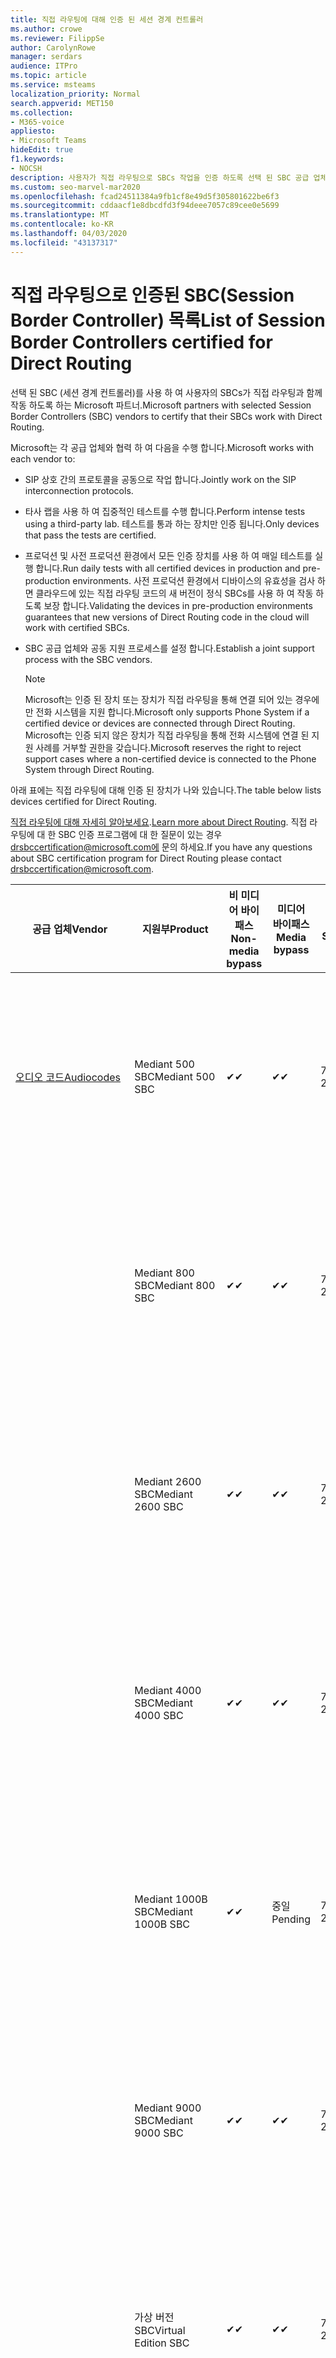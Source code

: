 ```yaml
---
title: 직접 라우팅에 대해 인증 된 세션 경계 컨트롤러
ms.author: crowe
ms.reviewer: FilippSe
author: CarolynRowe
manager: serdars
audience: ITPro
ms.topic: article
ms.service: msteams
localization_priority: Normal
search.appverid: MET150
ms.collection:
- M365-voice
appliesto:
- Microsoft Teams
hideEdit: true
f1.keywords:
- NOCSH
description: 사용자가 직접 라우팅으로 SBCs 작업을 인증 하도록 선택 된 SBC 공급 업체와의 협력 파트너.
ms.custom: seo-marvel-mar2020
ms.openlocfilehash: fcad24511384a9fb1cf8e49d5f305801622be6f3
ms.sourcegitcommit: cddaacf1e8dbcdfd3f94deee7057c89cee0e5699
ms.translationtype: MT
ms.contentlocale: ko-KR
ms.lasthandoff: 04/03/2020
ms.locfileid: "43137317"
---
```

# <a name="list-of-session-border-controllers-certified-for-direct-routing"></a><span data-ttu-id="de4d4-103">직접 라우팅으로 인증된 SBC(Session Border Controller) 목록</span><span class="sxs-lookup"><span data-stu-id="de4d4-103">List of Session Border Controllers certified for Direct Routing</span></span>

<span data-ttu-id="de4d4-104">선택 된 SBC (세션 경계 컨트롤러)를 사용 하 여 사용자의 SBCs가 직접 라우팅과 함께 작동 하도록 하는 Microsoft 파트너.</span><span class="sxs-lookup"><span data-stu-id="de4d4-104">Microsoft partners with selected Session Border Controllers (SBC) vendors to certify that their SBCs work with Direct Routing.</span></span> 

<span data-ttu-id="de4d4-105">Microsoft는 각 공급 업체와 협력 하 여 다음을 수행 합니다.</span><span class="sxs-lookup"><span data-stu-id="de4d4-105">Microsoft works with each vendor to:</span></span> 

- <span data-ttu-id="de4d4-106">SIP 상호 간의 프로토콜을 공동으로 작업 합니다.</span><span class="sxs-lookup"><span data-stu-id="de4d4-106">Jointly work on the SIP interconnection protocols.</span></span>
- <span data-ttu-id="de4d4-107">타사 랩을 사용 하 여 집중적인 테스트를 수행 합니다.</span><span class="sxs-lookup"><span data-stu-id="de4d4-107">Perform intense tests using a third-party lab.</span></span> <span data-ttu-id="de4d4-108">테스트를 통과 하는 장치만 인증 됩니다.</span><span class="sxs-lookup"><span data-stu-id="de4d4-108">Only devices that pass the tests are certified.</span></span> 
- <span data-ttu-id="de4d4-109">프로덕션 및 사전 프로덕션 환경에서 모든 인증 장치를 사용 하 여 매일 테스트를 실행 합니다.</span><span class="sxs-lookup"><span data-stu-id="de4d4-109">Run daily tests with all certified devices in production and pre-production environments.</span></span> <span data-ttu-id="de4d4-110">사전 프로덕션 환경에서 디바이스의 유효성을 검사 하면 클라우드에 있는 직접 라우팅 코드의 새 버전이 정식 SBCs를 사용 하 여 작동 하도록 보장 합니다.</span><span class="sxs-lookup"><span data-stu-id="de4d4-110">Validating the devices in pre-production environments guarantees that new versions of Direct Routing code in the cloud will work with certified SBCs.</span></span> 
- <span data-ttu-id="de4d4-111">SBC 공급 업체와 공동 지원 프로세스를 설정 합니다.</span><span class="sxs-lookup"><span data-stu-id="de4d4-111">Establish a joint support process with the SBC vendors.</span></span>


  > [!NOTE]
  > <span data-ttu-id="de4d4-112">Microsoft는 인증 된 장치 또는 장치가 직접 라우팅을 통해 연결 되어 있는 경우에만 전화 시스템을 지원 합니다.</span><span class="sxs-lookup"><span data-stu-id="de4d4-112">Microsoft only supports Phone System if a certified device or devices are connected through Direct Routing.</span></span> <span data-ttu-id="de4d4-113">Microsoft는 인증 되지 않은 장치가 직접 라우팅을 통해 전화 시스템에 연결 된 지원 사례를 거부할 권한을 갖습니다.</span><span class="sxs-lookup"><span data-stu-id="de4d4-113">Microsoft reserves the right to reject support cases where a non-certified device is connected to the Phone System through Direct Routing.</span></span> 

<span data-ttu-id="de4d4-114">아래 표에는 직접 라우팅에 대해 인증 된 장치가 나와 있습니다.</span><span class="sxs-lookup"><span data-stu-id="de4d4-114">The table below lists devices certified for Direct Routing.</span></span> 

<span data-ttu-id="de4d4-115">[직접 라우팅에 대해 자세히 알아보세요](https://aka.ms/dr).</span><span class="sxs-lookup"><span data-stu-id="de4d4-115">[Learn more about Direct Routing](https://aka.ms/dr).</span></span> <span data-ttu-id="de4d4-116">직접 라우팅에 대 한 SBC 인증 프로그램에 대 한 질문이 있는 경우 drsbccertification@microsoft.com에 문의 하세요.</span><span class="sxs-lookup"><span data-stu-id="de4d4-116">If you have any questions about SBC certification program for Direct Routing please contact drsbccertification@microsoft.com.</span></span>


|                                                       <span data-ttu-id="de4d4-117">공급 업체</span><span class="sxs-lookup"><span data-stu-id="de4d4-117">Vendor</span></span>                                                        |       <span data-ttu-id="de4d4-118">지원부</span><span class="sxs-lookup"><span data-stu-id="de4d4-118">Product</span></span>       | <span data-ttu-id="de4d4-119">비 미디어 바이패스</span><span class="sxs-lookup"><span data-stu-id="de4d4-119">Non-media bypass</span></span> | <span data-ttu-id="de4d4-120">미디어 바이패스</span><span class="sxs-lookup"><span data-stu-id="de4d4-120">Media bypass</span></span> | <span data-ttu-id="de4d4-121">소프트웨어 버전</span><span class="sxs-lookup"><span data-stu-id="de4d4-121">Software version</span></span> | <span data-ttu-id="de4d4-122">E911 공급자를 사용 하 여 유효성 검사</span><span class="sxs-lookup"><span data-stu-id="de4d4-122">Validated with E911 providers</span></span> | <span data-ttu-id="de4d4-123">ELIN 가능</span><span class="sxs-lookup"><span data-stu-id="de4d4-123">ELIN capable</span></span>
|---------------------------------------------------------------------------------------------------------------------|---------------------|------------------|--------------|------------------|-----------------|------------------|
| [<span data-ttu-id="de4d4-124">오디오 코드</span><span class="sxs-lookup"><span data-stu-id="de4d4-124">Audiocodes</span></span>](https://www.audiocodes.com/solutions-products/products/products-for-microsoft-365/direct-routing-for-microsoft-teams) |   <span data-ttu-id="de4d4-125">Mediant 500 SBC</span><span class="sxs-lookup"><span data-stu-id="de4d4-125">Mediant 500 SBC</span></span>   |     <span data-ttu-id="de4d4-126">&#10004;</span><span class="sxs-lookup"><span data-stu-id="de4d4-126">&#10004;</span></span>     |   <span data-ttu-id="de4d4-127">&#10004;</span><span class="sxs-lookup"><span data-stu-id="de4d4-127">&#10004;</span></span>    |  <span data-ttu-id="de4d4-128">7.20 a. 250</span><span class="sxs-lookup"><span data-stu-id="de4d4-128">7.20A.250</span></span>   | <ul> <li> [<span data-ttu-id="de4d4-129">대역폭 동적 위치 라우팅</span><span class="sxs-lookup"><span data-stu-id="de4d4-129">Bandwidth Dynamic Location Routing</span></span>](https://www.bandwidth.com/partners/microsoft-teams-direct-routing) </li> <li><span data-ttu-id="de4d4-130">Intrado</span><span class="sxs-lookup"><span data-stu-id="de4d4-130">Intrado ERS</span></span> </li> <li><span data-ttu-id="de4d4-131">Intrado</span><span class="sxs-lookup"><span data-stu-id="de4d4-131">Intrado EGW</span></span></li> <li> <span data-ttu-id="de4d4-132">빨강 하늘 가로 이동성</span><span class="sxs-lookup"><span data-stu-id="de4d4-132">Red Sky Horizon Mobility</span></span> </li>  </ul> |  <span data-ttu-id="de4d4-133">&#10004;</span><span class="sxs-lookup"><span data-stu-id="de4d4-133">&#10004;</span></span>  |
|                                                                                                                     |   <span data-ttu-id="de4d4-134">Mediant 800 SBC</span><span class="sxs-lookup"><span data-stu-id="de4d4-134">Mediant 800 SBC</span></span>   |     <span data-ttu-id="de4d4-135">&#10004;</span><span class="sxs-lookup"><span data-stu-id="de4d4-135">&#10004;</span></span>     |   <span data-ttu-id="de4d4-136">&#10004;</span><span class="sxs-lookup"><span data-stu-id="de4d4-136">&#10004;</span></span>     |  <span data-ttu-id="de4d4-137">7.20 a. 250</span><span class="sxs-lookup"><span data-stu-id="de4d4-137">7.20A.250</span></span>   | <ul> <li> [<span data-ttu-id="de4d4-138">대역폭 동적 위치 라우팅</span><span class="sxs-lookup"><span data-stu-id="de4d4-138">Bandwidth Dynamic Location Routing</span></span>](https://www.bandwidth.com/partners/microsoft-teams-direct-routing) </li> <li><span data-ttu-id="de4d4-139">Intrado</span><span class="sxs-lookup"><span data-stu-id="de4d4-139">Intrado ERS</span></span> </li> <li><span data-ttu-id="de4d4-140">Intrado</span><span class="sxs-lookup"><span data-stu-id="de4d4-140">Intrado EGW</span></span></li> <li> <span data-ttu-id="de4d4-141">빨강 하늘 가로 이동성</span><span class="sxs-lookup"><span data-stu-id="de4d4-141">Red Sky Horizon Mobility</span></span> </li>  </ul>  |  <span data-ttu-id="de4d4-142">&#10004;</span><span class="sxs-lookup"><span data-stu-id="de4d4-142">&#10004;</span></span>  |
|                                                                                                                     |  <span data-ttu-id="de4d4-143">Mediant 2600 SBC</span><span class="sxs-lookup"><span data-stu-id="de4d4-143">Mediant 2600 SBC</span></span>   |     <span data-ttu-id="de4d4-144">&#10004;</span><span class="sxs-lookup"><span data-stu-id="de4d4-144">&#10004;</span></span>     |   <span data-ttu-id="de4d4-145">&#10004;</span><span class="sxs-lookup"><span data-stu-id="de4d4-145">&#10004;</span></span>    |  <span data-ttu-id="de4d4-146">7.20 a. 250</span><span class="sxs-lookup"><span data-stu-id="de4d4-146">7.20A.250</span></span>   |   <ul> <li> [<span data-ttu-id="de4d4-147">대역폭 동적 위치 라우팅</span><span class="sxs-lookup"><span data-stu-id="de4d4-147">Bandwidth Dynamic Location Routing</span></span>](https://www.bandwidth.com/partners/microsoft-teams-direct-routing) </li> <li><span data-ttu-id="de4d4-148">Intrado</span><span class="sxs-lookup"><span data-stu-id="de4d4-148">Intrado ERS</span></span> </li> <li><span data-ttu-id="de4d4-149">Intrado</span><span class="sxs-lookup"><span data-stu-id="de4d4-149">Intrado EGW</span></span></li> <li> <span data-ttu-id="de4d4-150">빨강 하늘 가로 이동성</span><span class="sxs-lookup"><span data-stu-id="de4d4-150">Red Sky Horizon Mobility</span></span> </li>  </ul>  |  <span data-ttu-id="de4d4-151">&#10004;</span><span class="sxs-lookup"><span data-stu-id="de4d4-151">&#10004;</span></span>  |    
|                                                                                                                     |  <span data-ttu-id="de4d4-152">Mediant 4000 SBC</span><span class="sxs-lookup"><span data-stu-id="de4d4-152">Mediant 4000 SBC</span></span>   |     <span data-ttu-id="de4d4-153">&#10004;</span><span class="sxs-lookup"><span data-stu-id="de4d4-153">&#10004;</span></span>     |   <span data-ttu-id="de4d4-154">&#10004;</span><span class="sxs-lookup"><span data-stu-id="de4d4-154">&#10004;</span></span>     |  <span data-ttu-id="de4d4-155">7.20 a. 250</span><span class="sxs-lookup"><span data-stu-id="de4d4-155">7.20A.250</span></span>   |  <ul> <li> [<span data-ttu-id="de4d4-156">대역폭 동적 위치 라우팅</span><span class="sxs-lookup"><span data-stu-id="de4d4-156">Bandwidth Dynamic Location Routing</span></span>](https://www.bandwidth.com/partners/microsoft-teams-direct-routing) </li> <li><span data-ttu-id="de4d4-157">Intrado</span><span class="sxs-lookup"><span data-stu-id="de4d4-157">Intrado ERS</span></span> </li> <li><span data-ttu-id="de4d4-158">Intrado</span><span class="sxs-lookup"><span data-stu-id="de4d4-158">Intrado EGW</span></span></li> <li> <span data-ttu-id="de4d4-159">빨강 하늘 가로 이동성</span><span class="sxs-lookup"><span data-stu-id="de4d4-159">Red Sky Horizon Mobility</span></span> </li>  </ul>  |  <span data-ttu-id="de4d4-160">&#10004;</span><span class="sxs-lookup"><span data-stu-id="de4d4-160">&#10004;</span></span>  |    
|                                                                                                                     | <span data-ttu-id="de4d4-161">Mediant 1000B SBC</span><span class="sxs-lookup"><span data-stu-id="de4d4-161">Mediant 1000B  SBC</span></span>  |     <span data-ttu-id="de4d4-162">&#10004;</span><span class="sxs-lookup"><span data-stu-id="de4d4-162">&#10004;</span></span>     |   <span data-ttu-id="de4d4-163">중일</span><span class="sxs-lookup"><span data-stu-id="de4d4-163">Pending</span></span>     |  <span data-ttu-id="de4d4-164">7.20 a. 250</span><span class="sxs-lookup"><span data-stu-id="de4d4-164">7.20A.250</span></span>  |  <ul> <li> [<span data-ttu-id="de4d4-165">대역폭 동적 위치 라우팅</span><span class="sxs-lookup"><span data-stu-id="de4d4-165">Bandwidth Dynamic Location Routing</span></span>](https://www.bandwidth.com/partners/microsoft-teams-direct-routing) </li> <li><span data-ttu-id="de4d4-166">Intrado</span><span class="sxs-lookup"><span data-stu-id="de4d4-166">Intrado ERS</span></span> </li> <li><span data-ttu-id="de4d4-167">Intrado</span><span class="sxs-lookup"><span data-stu-id="de4d4-167">Intrado EGW</span></span></li> <li> <span data-ttu-id="de4d4-168">빨강 하늘 가로 이동성</span><span class="sxs-lookup"><span data-stu-id="de4d4-168">Red Sky Horizon Mobility</span></span> </li>  </ul>  |  <span data-ttu-id="de4d4-169">&#10004;</span><span class="sxs-lookup"><span data-stu-id="de4d4-169">&#10004;</span></span>  |    
|                                                                                                                     | <span data-ttu-id="de4d4-170">Mediant 9000 SBC</span><span class="sxs-lookup"><span data-stu-id="de4d4-170">Mediant 9000  SBC</span></span>  |     <span data-ttu-id="de4d4-171">&#10004;</span><span class="sxs-lookup"><span data-stu-id="de4d4-171">&#10004;</span></span>     |   <span data-ttu-id="de4d4-172">&#10004;</span><span class="sxs-lookup"><span data-stu-id="de4d4-172">&#10004;</span></span>     |  <span data-ttu-id="de4d4-173">7.20 a. 250</span><span class="sxs-lookup"><span data-stu-id="de4d4-173">7.20A.250</span></span>   | <ul> <li> [<span data-ttu-id="de4d4-174">대역폭 동적 위치 라우팅</span><span class="sxs-lookup"><span data-stu-id="de4d4-174">Bandwidth Dynamic Location Routing</span></span>](https://www.bandwidth.com/partners/microsoft-teams-direct-routing) </li> <li><span data-ttu-id="de4d4-175">Intrado</span><span class="sxs-lookup"><span data-stu-id="de4d4-175">Intrado ERS</span></span> </li> <li><span data-ttu-id="de4d4-176">Intrado</span><span class="sxs-lookup"><span data-stu-id="de4d4-176">Intrado EGW</span></span></li> <li> <span data-ttu-id="de4d4-177">빨강 하늘 가로 이동성</span><span class="sxs-lookup"><span data-stu-id="de4d4-177">Red Sky Horizon Mobility</span></span> </li>  </ul>    |  <span data-ttu-id="de4d4-178">&#10004;</span><span class="sxs-lookup"><span data-stu-id="de4d4-178">&#10004;</span></span>  |                                                                       
|                                                                                                                     | <span data-ttu-id="de4d4-179">가상 버전 SBC</span><span class="sxs-lookup"><span data-stu-id="de4d4-179">Virtual Edition SBC</span></span> |     <span data-ttu-id="de4d4-180">&#10004;</span><span class="sxs-lookup"><span data-stu-id="de4d4-180">&#10004;</span></span>     |   <span data-ttu-id="de4d4-181">&#10004;</span><span class="sxs-lookup"><span data-stu-id="de4d4-181">&#10004;</span></span>     |  <span data-ttu-id="de4d4-182">7.20 a. 250</span><span class="sxs-lookup"><span data-stu-id="de4d4-182">7.20A.250</span></span> |  <ul> <li> [<span data-ttu-id="de4d4-183">대역폭 동적 위치 라우팅</span><span class="sxs-lookup"><span data-stu-id="de4d4-183">Bandwidth Dynamic Location Routing</span></span>](https://www.bandwidth.com/partners/microsoft-teams-direct-routing) </li> <li><span data-ttu-id="de4d4-184">Intrado</span><span class="sxs-lookup"><span data-stu-id="de4d4-184">Intrado ERS</span></span> </li> <li><span data-ttu-id="de4d4-185">Intrado</span><span class="sxs-lookup"><span data-stu-id="de4d4-185">Intrado EGW</span></span></li> <li> <span data-ttu-id="de4d4-186">빨강 하늘 가로 이동성</span><span class="sxs-lookup"><span data-stu-id="de4d4-186">Red Sky Horizon Mobility</span></span> </li>  </ul>   |  <span data-ttu-id="de4d4-187">&#10004;</span><span class="sxs-lookup"><span data-stu-id="de4d4-187">&#10004;</span></span>  |    
|  [<span data-ttu-id="de4d4-188">리본 통신</span><span class="sxs-lookup"><span data-stu-id="de4d4-188">Ribbon Communications</span></span>](https://ribboncommunications.com/solutions/enterprise-solutions/microsoft-skype-business)  |      <span data-ttu-id="de4d4-189">SBC 5110</span><span class="sxs-lookup"><span data-stu-id="de4d4-189">SBC 5110</span></span>       |     <span data-ttu-id="de4d4-190">&#10004;</span><span class="sxs-lookup"><span data-stu-id="de4d4-190">&#10004;</span></span>     |   <span data-ttu-id="de4d4-191">&#10004;</span><span class="sxs-lookup"><span data-stu-id="de4d4-191">&#10004;</span></span>    |       <span data-ttu-id="de4d4-192">7.2</span><span class="sxs-lookup"><span data-stu-id="de4d4-192">7.2</span></span>       | <ul> <li> [<span data-ttu-id="de4d4-193">대역폭 동적 위치 라우팅</span><span class="sxs-lookup"><span data-stu-id="de4d4-193">Bandwidth Dynamic Location Routing</span></span>](https://www.bandwidth.com/partners/microsoft-teams-direct-routing) </li> <li><span data-ttu-id="de4d4-194">Intrado</span><span class="sxs-lookup"><span data-stu-id="de4d4-194">Intrado ERS</span></span> </li> <li><span data-ttu-id="de4d4-195">Intrado</span><span class="sxs-lookup"><span data-stu-id="de4d4-195">Intrado EGW</span></span></li> <li> <span data-ttu-id="de4d4-196">빨강 하늘 가로 이동성</span><span class="sxs-lookup"><span data-stu-id="de4d4-196">Red Sky Horizon Mobility</span></span> </li>  </ul> |    |    
|                                                                                                                     |      <span data-ttu-id="de4d4-197">SBC 5210</span><span class="sxs-lookup"><span data-stu-id="de4d4-197">SBC 5210</span></span>       |     <span data-ttu-id="de4d4-198">&#10004;</span><span class="sxs-lookup"><span data-stu-id="de4d4-198">&#10004;</span></span>     |  <span data-ttu-id="de4d4-199">&#10004;</span><span class="sxs-lookup"><span data-stu-id="de4d4-199">&#10004;</span></span>    |       <span data-ttu-id="de4d4-200">7.2</span><span class="sxs-lookup"><span data-stu-id="de4d4-200">7.2</span></span>       |  <ul> <li> [<span data-ttu-id="de4d4-201">대역폭 동적 위치 라우팅</span><span class="sxs-lookup"><span data-stu-id="de4d4-201">Bandwidth Dynamic Location Routing</span></span>](https://www.bandwidth.com/partners/microsoft-teams-direct-routing) </li> <li><span data-ttu-id="de4d4-202">Intrado</span><span class="sxs-lookup"><span data-stu-id="de4d4-202">Intrado ERS</span></span> </li> <li><span data-ttu-id="de4d4-203">Intrado</span><span class="sxs-lookup"><span data-stu-id="de4d4-203">Intrado EGW</span></span></li> <li> <span data-ttu-id="de4d4-204">빨강 하늘 가로 이동성</span><span class="sxs-lookup"><span data-stu-id="de4d4-204">Red Sky Horizon Mobility</span></span> </li> </ul> |    |    
|                                                                                                                     |      <span data-ttu-id="de4d4-205">SBC 5400</span><span class="sxs-lookup"><span data-stu-id="de4d4-205">SBC 5400</span></span>       |     <span data-ttu-id="de4d4-206">&#10004;</span><span class="sxs-lookup"><span data-stu-id="de4d4-206">&#10004;</span></span>     |   <span data-ttu-id="de4d4-207">&#10004;</span><span class="sxs-lookup"><span data-stu-id="de4d4-207">&#10004;</span></span>   |       <span data-ttu-id="de4d4-208">7.2</span><span class="sxs-lookup"><span data-stu-id="de4d4-208">7.2</span></span>       |  <ul> <li> [<span data-ttu-id="de4d4-209">대역폭 동적 위치 라우팅</span><span class="sxs-lookup"><span data-stu-id="de4d4-209">Bandwidth Dynamic Location Routing</span></span>](https://www.bandwidth.com/partners/microsoft-teams-direct-routing) </li><li><span data-ttu-id="de4d4-210">Intrado</span><span class="sxs-lookup"><span data-stu-id="de4d4-210">Intrado ERS</span></span> </li> <li><span data-ttu-id="de4d4-211">Intrado</span><span class="sxs-lookup"><span data-stu-id="de4d4-211">Intrado EGW</span></span></li> <li> <span data-ttu-id="de4d4-212">빨강 하늘 가로 이동성</span><span class="sxs-lookup"><span data-stu-id="de4d4-212">Red Sky Horizon Mobility</span></span> </li> </ul>  ||    
|                                                                                                                     |      <span data-ttu-id="de4d4-213">SBC 7000</span><span class="sxs-lookup"><span data-stu-id="de4d4-213">SBC 7000</span></span>       |     <span data-ttu-id="de4d4-214">&#10004;</span><span class="sxs-lookup"><span data-stu-id="de4d4-214">&#10004;</span></span>     |   <span data-ttu-id="de4d4-215">&#10004;</span><span class="sxs-lookup"><span data-stu-id="de4d4-215">&#10004;</span></span>    |       <span data-ttu-id="de4d4-216">7.2</span><span class="sxs-lookup"><span data-stu-id="de4d4-216">7.2</span></span>       |   <ul> <li> [<span data-ttu-id="de4d4-217">대역폭 동적 위치 라우팅</span><span class="sxs-lookup"><span data-stu-id="de4d4-217">Bandwidth Dynamic Location Routing</span></span>](https://www.bandwidth.com/partners/microsoft-teams-direct-routing) </li> <li><span data-ttu-id="de4d4-218">Intrado</span><span class="sxs-lookup"><span data-stu-id="de4d4-218">Intrado ERS</span></span> </li> <li><span data-ttu-id="de4d4-219">Intrado</span><span class="sxs-lookup"><span data-stu-id="de4d4-219">Intrado EGW</span></span></li> <li> <span data-ttu-id="de4d4-220">빨강 하늘 가로 이동성</span><span class="sxs-lookup"><span data-stu-id="de4d4-220">Red Sky Horizon Mobility</span></span> </li> </ul> |  |    
|                                                                                                                     |       <span data-ttu-id="de4d4-221">SBC SWe</span><span class="sxs-lookup"><span data-stu-id="de4d4-221">SBC SWe</span></span>       |     <span data-ttu-id="de4d4-222">&#10004;</span><span class="sxs-lookup"><span data-stu-id="de4d4-222">&#10004;</span></span>     |   <span data-ttu-id="de4d4-223">&#10004;</span><span class="sxs-lookup"><span data-stu-id="de4d4-223">&#10004;</span></span>   |       <span data-ttu-id="de4d4-224">7.2</span><span class="sxs-lookup"><span data-stu-id="de4d4-224">7.2</span></span>       |   <ul> <li> [<span data-ttu-id="de4d4-225">대역폭 동적 위치 라우팅</span><span class="sxs-lookup"><span data-stu-id="de4d4-225">Bandwidth Dynamic Location Routing</span></span>](https://www.bandwidth.com/partners/microsoft-teams-direct-routing) </li> <li><span data-ttu-id="de4d4-226">Intrado</span><span class="sxs-lookup"><span data-stu-id="de4d4-226">Intrado ERS</span></span> </li> <li><span data-ttu-id="de4d4-227">Intrado</span><span class="sxs-lookup"><span data-stu-id="de4d4-227">Intrado EGW</span></span></li> <li> <span data-ttu-id="de4d4-228">빨강 하늘 가로 이동성</span><span class="sxs-lookup"><span data-stu-id="de4d4-228">Red Sky Horizon Mobility</span></span> </li> </ul> |    |    
|                                                                                                                     |      <span data-ttu-id="de4d4-229">SBC 1000</span><span class="sxs-lookup"><span data-stu-id="de4d4-229">SBC 1000</span></span>       |     <span data-ttu-id="de4d4-230">&#10004;</span><span class="sxs-lookup"><span data-stu-id="de4d4-230">&#10004;</span></span>     |   <span data-ttu-id="de4d4-231">&#10004;</span><span class="sxs-lookup"><span data-stu-id="de4d4-231">&#10004;</span></span>    |      <span data-ttu-id="de4d4-232">8.0.3 (빌드 537)</span><span class="sxs-lookup"><span data-stu-id="de4d4-232">8.0.3 (build 537)</span></span>     |  <ul> <li> [<span data-ttu-id="de4d4-233">대역폭 동적 위치 라우팅</span><span class="sxs-lookup"><span data-stu-id="de4d4-233">Bandwidth Dynamic Location Routing</span></span>](https://www.bandwidth.com/partners/microsoft-teams-direct-routing) </li> <li> <span data-ttu-id="de4d4-234">Intrado</span><span class="sxs-lookup"><span data-stu-id="de4d4-234">Intrado ERS</span></span> </li> <li><span data-ttu-id="de4d4-235">Intrado</span><span class="sxs-lookup"><span data-stu-id="de4d4-235">Intrado EGW</span></span> </li> <li> <span data-ttu-id="de4d4-236">빨강 하늘 가로 이동성</span><span class="sxs-lookup"><span data-stu-id="de4d4-236">Red Sky Horizon Mobility</span></span> </li> </ul>   |  <span data-ttu-id="de4d4-237">&#10004;</span><span class="sxs-lookup"><span data-stu-id="de4d4-237">&#10004;</span></span>   |    
|                                                                                                                     |      <span data-ttu-id="de4d4-238">SBC 2000</span><span class="sxs-lookup"><span data-stu-id="de4d4-238">SBC 2000</span></span>       |     <span data-ttu-id="de4d4-239">&#10004;</span><span class="sxs-lookup"><span data-stu-id="de4d4-239">&#10004;</span></span>     |   <span data-ttu-id="de4d4-240">&#10004;</span><span class="sxs-lookup"><span data-stu-id="de4d4-240">&#10004;</span></span>   |     <span data-ttu-id="de4d4-241">8.0.3 (빌드 537)</span><span class="sxs-lookup"><span data-stu-id="de4d4-241">8.0.3 (build 537)</span></span>     |  <ul> <li>[<span data-ttu-id="de4d4-242">대역폭 동적 위치 라우팅</span><span class="sxs-lookup"><span data-stu-id="de4d4-242">Bandwidth Dynamic Location Routing</span></span>](https://www.bandwidth.com/partners/microsoft-teams-direct-routing) </li> <li> <span data-ttu-id="de4d4-243">Intrado</span><span class="sxs-lookup"><span data-stu-id="de4d4-243">Intrado ERS</span></span> </li> <li><span data-ttu-id="de4d4-244">Intrado</span><span class="sxs-lookup"><span data-stu-id="de4d4-244">Intrado EGW</span></span> </li> <li> <span data-ttu-id="de4d4-245">빨강 하늘 가로 이동성</span><span class="sxs-lookup"><span data-stu-id="de4d4-245">Red Sky Horizon Mobility</span></span> </li> </ul>   |     <span data-ttu-id="de4d4-246">&#10004;</span><span class="sxs-lookup"><span data-stu-id="de4d4-246">&#10004;</span></span>     |    
|                                                                                                                     |    <span data-ttu-id="de4d4-247">SBC SWe Lite</span><span class="sxs-lookup"><span data-stu-id="de4d4-247">SBC SWe Lite</span></span>     |     <span data-ttu-id="de4d4-248">&#10004;</span><span class="sxs-lookup"><span data-stu-id="de4d4-248">&#10004;</span></span>     |  <span data-ttu-id="de4d4-249">&#10004;</span><span class="sxs-lookup"><span data-stu-id="de4d4-249">&#10004;</span></span>    |      <span data-ttu-id="de4d4-250">8.0.3 (빌드 216)</span><span class="sxs-lookup"><span data-stu-id="de4d4-250">8.0.3 (build 216)</span></span>    |  <ul> <li> [<span data-ttu-id="de4d4-251">대역폭 동적 위치 라우팅</span><span class="sxs-lookup"><span data-stu-id="de4d4-251">Bandwidth Dynamic Location Routing</span></span>](https://www.bandwidth.com/partners/microsoft-teams-direct-routing) </li> <li> <span data-ttu-id="de4d4-252">Intrado</span><span class="sxs-lookup"><span data-stu-id="de4d4-252">Intrado ERS</span></span> </li> <li><span data-ttu-id="de4d4-253">Intrado</span><span class="sxs-lookup"><span data-stu-id="de4d4-253">Intrado EGW</span></span> </li> <li> <span data-ttu-id="de4d4-254">빨강 하늘 가로 이동성</span><span class="sxs-lookup"><span data-stu-id="de4d4-254">Red Sky Horizon Mobility</span></span> </li> </ul>    |     <span data-ttu-id="de4d4-255">&#10004;</span><span class="sxs-lookup"><span data-stu-id="de4d4-255">&#10004;</span></span>     |   
| | <span data-ttu-id="de4d4-256">EdgeMarc 시리즈</span><span class="sxs-lookup"><span data-stu-id="de4d4-256">EdgeMarc Series</span></span> |  <span data-ttu-id="de4d4-257">&#10004;</span><span class="sxs-lookup"><span data-stu-id="de4d4-257">&#10004;</span></span> | | <span data-ttu-id="de4d4-258">15.6.1</span><span class="sxs-lookup"><span data-stu-id="de4d4-258">15.6.1</span></span> | 
|                     [<span data-ttu-id="de4d4-259">Thinktel</span><span class="sxs-lookup"><span data-stu-id="de4d4-259">Thinktel</span></span>](https://www.thinktel.ca/services/think-365/think-365-overview/)                      |    <span data-ttu-id="de4d4-260">생각 365 SBC</span><span class="sxs-lookup"><span data-stu-id="de4d4-260">Think 365 SBC</span></span>    |     <span data-ttu-id="de4d4-261">&#10004;</span><span class="sxs-lookup"><span data-stu-id="de4d4-261">&#10004;</span></span>     |        <span data-ttu-id="de4d4-262">중일</span><span class="sxs-lookup"><span data-stu-id="de4d4-262">Pending</span></span>   |       <span data-ttu-id="de4d4-263">1.4</span><span class="sxs-lookup"><span data-stu-id="de4d4-263">1.4</span></span>       |     |    |    
|                     [<span data-ttu-id="de4d4-264">Oracle</span><span class="sxs-lookup"><span data-stu-id="de4d4-264">Oracle</span></span>](https://www.oracle.com/industries/communications/enterprise-session-border-controller/microsoft.html)                      |    <span data-ttu-id="de4d4-265">AP 1100</span><span class="sxs-lookup"><span data-stu-id="de4d4-265">AP 1100</span></span>      |    <span data-ttu-id="de4d4-266">&#10004;</span><span class="sxs-lookup"><span data-stu-id="de4d4-266">&#10004;</span></span>     |    <span data-ttu-id="de4d4-267">&#10004;</span><span class="sxs-lookup"><span data-stu-id="de4d4-267">&#10004;</span></span>    |   <span data-ttu-id="de4d4-268">8.3.0.0.1</span><span class="sxs-lookup"><span data-stu-id="de4d4-268">8.3.0.0.1</span></span> |   <ul> <li> [<span data-ttu-id="de4d4-269">대역폭 동적 위치 라우팅</span><span class="sxs-lookup"><span data-stu-id="de4d4-269">Bandwidth Dynamic Location Routing</span></span>](https://www.bandwidth.com/partners/microsoft-teams-direct-routing) </li> <li><span data-ttu-id="de4d4-270">Intrado</span><span class="sxs-lookup"><span data-stu-id="de4d4-270">Intrado ERS</span></span> </li> <li><span data-ttu-id="de4d4-271">Intrado</span><span class="sxs-lookup"><span data-stu-id="de4d4-271">Intrado EGW</span></span></li> <li> <span data-ttu-id="de4d4-272">빨강 하늘 가로 이동성</span><span class="sxs-lookup"><span data-stu-id="de4d4-272">Red Sky Horizon Mobility</span></span> </li>  </ul>   |  <span data-ttu-id="de4d4-273">&#10004;</span><span class="sxs-lookup"><span data-stu-id="de4d4-273">&#10004;</span></span>  |    
|                                                                                                                    |    <span data-ttu-id="de4d4-274">AP 3900</span><span class="sxs-lookup"><span data-stu-id="de4d4-274">AP 3900</span></span>           |    <span data-ttu-id="de4d4-275">&#10004;</span><span class="sxs-lookup"><span data-stu-id="de4d4-275">&#10004;</span></span>     |    <span data-ttu-id="de4d4-276">&#10004;</span><span class="sxs-lookup"><span data-stu-id="de4d4-276">&#10004;</span></span>   |   <span data-ttu-id="de4d4-277">8.3.0.0.1</span><span class="sxs-lookup"><span data-stu-id="de4d4-277">8.3.0.0.1</span></span>  |  <ul> <li> [<span data-ttu-id="de4d4-278">대역폭 동적 위치 라우팅</span><span class="sxs-lookup"><span data-stu-id="de4d4-278">Bandwidth Dynamic Location Routing</span></span>](https://www.bandwidth.com/partners/microsoft-teams-direct-routing) </li> <li><span data-ttu-id="de4d4-279">Intrado</span><span class="sxs-lookup"><span data-stu-id="de4d4-279">Intrado ERS</span></span> </li> <li><span data-ttu-id="de4d4-280">Intrado</span><span class="sxs-lookup"><span data-stu-id="de4d4-280">Intrado EGW</span></span></li> <li> <span data-ttu-id="de4d4-281">빨강 하늘 가로 이동성</span><span class="sxs-lookup"><span data-stu-id="de4d4-281">Red Sky Horizon Mobility</span></span> </li>  </ul>  |  <span data-ttu-id="de4d4-282">&#10004;</span><span class="sxs-lookup"><span data-stu-id="de4d4-282">&#10004;</span></span>  |    
|                                                                                                                    |      <span data-ttu-id="de4d4-283">AP 4600</span><span class="sxs-lookup"><span data-stu-id="de4d4-283">AP 4600</span></span>         |    <span data-ttu-id="de4d4-284">&#10004;</span><span class="sxs-lookup"><span data-stu-id="de4d4-284">&#10004;</span></span>   |    <span data-ttu-id="de4d4-285">&#10004;</span><span class="sxs-lookup"><span data-stu-id="de4d4-285">&#10004;</span></span>     |     <span data-ttu-id="de4d4-286">8.3.0.0.1</span><span class="sxs-lookup"><span data-stu-id="de4d4-286">8.3.0.0.1</span></span>  |  <ul> <li> [<span data-ttu-id="de4d4-287">대역폭 동적 위치 라우팅</span><span class="sxs-lookup"><span data-stu-id="de4d4-287">Bandwidth Dynamic Location Routing</span></span>](https://www.bandwidth.com/partners/microsoft-teams-direct-routing) </li> <li><span data-ttu-id="de4d4-288">Intrado</span><span class="sxs-lookup"><span data-stu-id="de4d4-288">Intrado ERS</span></span> </li> <li><span data-ttu-id="de4d4-289">Intrado</span><span class="sxs-lookup"><span data-stu-id="de4d4-289">Intrado EGW</span></span></li> <li> <span data-ttu-id="de4d4-290">빨강 하늘 가로 이동성</span><span class="sxs-lookup"><span data-stu-id="de4d4-290">Red Sky Horizon Mobility</span></span> </li>  </ul>  |  <span data-ttu-id="de4d4-291">&#10004;</span><span class="sxs-lookup"><span data-stu-id="de4d4-291">&#10004;</span></span>  |    
|                                                                                                                    |      <span data-ttu-id="de4d4-292">AP 6300</span><span class="sxs-lookup"><span data-stu-id="de4d4-292">AP 6300</span></span>         |    <span data-ttu-id="de4d4-293">&#10004;</span><span class="sxs-lookup"><span data-stu-id="de4d4-293">&#10004;</span></span>   |    <span data-ttu-id="de4d4-294">&#10004;</span><span class="sxs-lookup"><span data-stu-id="de4d4-294">&#10004;</span></span>     |     <span data-ttu-id="de4d4-295">8.3.0.0.1</span><span class="sxs-lookup"><span data-stu-id="de4d4-295">8.3.0.0.1</span></span>  |  <ul> <li> [<span data-ttu-id="de4d4-296">대역폭 동적 위치 라우팅</span><span class="sxs-lookup"><span data-stu-id="de4d4-296">Bandwidth Dynamic Location Routing</span></span>](https://www.bandwidth.com/partners/microsoft-teams-direct-routing) </li> <li><span data-ttu-id="de4d4-297">Intrado</span><span class="sxs-lookup"><span data-stu-id="de4d4-297">Intrado ERS</span></span> </li> <li><span data-ttu-id="de4d4-298">Intrado</span><span class="sxs-lookup"><span data-stu-id="de4d4-298">Intrado EGW</span></span></li> <li> <span data-ttu-id="de4d4-299">빨강 하늘 가로 이동성</span><span class="sxs-lookup"><span data-stu-id="de4d4-299">Red Sky Horizon Mobility</span></span> </li>  </ul>   |  <span data-ttu-id="de4d4-300">&#10004;</span><span class="sxs-lookup"><span data-stu-id="de4d4-300">&#10004;</span></span>  |    
|                                                                                                                   |      <span data-ttu-id="de4d4-301">AP 6350</span><span class="sxs-lookup"><span data-stu-id="de4d4-301">AP 6350</span></span>           |    <span data-ttu-id="de4d4-302">&#10004;</span><span class="sxs-lookup"><span data-stu-id="de4d4-302">&#10004;</span></span>   |    <span data-ttu-id="de4d4-303">&#10004;</span><span class="sxs-lookup"><span data-stu-id="de4d4-303">&#10004;</span></span>    |     <span data-ttu-id="de4d4-304">8.3.0.0.1</span><span class="sxs-lookup"><span data-stu-id="de4d4-304">8.3.0.0.1</span></span>  |   <ul> <li> [<span data-ttu-id="de4d4-305">대역폭 동적 위치 라우팅</span><span class="sxs-lookup"><span data-stu-id="de4d4-305">Bandwidth Dynamic Location Routing</span></span>](https://www.bandwidth.com/partners/microsoft-teams-direct-routing) </li> <li><span data-ttu-id="de4d4-306">Intrado</span><span class="sxs-lookup"><span data-stu-id="de4d4-306">Intrado ERS</span></span> </li> <li><span data-ttu-id="de4d4-307">Intrado</span><span class="sxs-lookup"><span data-stu-id="de4d4-307">Intrado EGW</span></span></li> <li> <span data-ttu-id="de4d4-308">빨강 하늘 가로 이동성</span><span class="sxs-lookup"><span data-stu-id="de4d4-308">Red Sky Horizon Mobility</span></span> </li>  </ul>  |  <span data-ttu-id="de4d4-309">&#10004;</span><span class="sxs-lookup"><span data-stu-id="de4d4-309">&#10004;</span></span>  |                                            
|                                                                                                                    |      <span data-ttu-id="de4d4-310">VME</span><span class="sxs-lookup"><span data-stu-id="de4d4-310">VME</span></span>           |    <span data-ttu-id="de4d4-311">&#10004;</span><span class="sxs-lookup"><span data-stu-id="de4d4-311">&#10004;</span></span>    |    <span data-ttu-id="de4d4-312">&#10004;</span><span class="sxs-lookup"><span data-stu-id="de4d4-312">&#10004;</span></span>    |     <span data-ttu-id="de4d4-313">8.3.0.0.1</span><span class="sxs-lookup"><span data-stu-id="de4d4-313">8.3.0.0.1</span></span>   |   <ul> <li> [<span data-ttu-id="de4d4-314">대역폭 동적 위치 라우팅</span><span class="sxs-lookup"><span data-stu-id="de4d4-314">Bandwidth Dynamic Location Routing</span></span>](https://www.bandwidth.com/partners/microsoft-teams-direct-routing) </li> <li><span data-ttu-id="de4d4-315">Intrado</span><span class="sxs-lookup"><span data-stu-id="de4d4-315">Intrado ERS</span></span> </li> <li><span data-ttu-id="de4d4-316">Intrado</span><span class="sxs-lookup"><span data-stu-id="de4d4-316">Intrado EGW</span></span></li> <li> <span data-ttu-id="de4d4-317">빨강 하늘 가로 이동성</span><span class="sxs-lookup"><span data-stu-id="de4d4-317">Red Sky Horizon Mobility</span></span> </li>  </ul>  |  <span data-ttu-id="de4d4-318">&#10004;</span><span class="sxs-lookup"><span data-stu-id="de4d4-318">&#10004;</span></span>  |    
|                     [<span data-ttu-id="de4d4-319">TE-시스템</span><span class="sxs-lookup"><span data-stu-id="de4d4-319">TE-SYSTEMS</span></span>](https://www.anynode.de/anynode-and-microsoft-teams/)                               |     <span data-ttu-id="de4d4-320">anynode</span><span class="sxs-lookup"><span data-stu-id="de4d4-320">anynode</span></span>         |     <span data-ttu-id="de4d4-321">&#10004;</span><span class="sxs-lookup"><span data-stu-id="de4d4-321">&#10004;</span></span>   |  <span data-ttu-id="de4d4-322">&#10004;</span><span class="sxs-lookup"><span data-stu-id="de4d4-322">&#10004;</span></span>   |      <span data-ttu-id="de4d4-323">3.16.2</span><span class="sxs-lookup"><span data-stu-id="de4d4-323">3.16.2</span></span>      |     |    |    
|                     [<span data-ttu-id="de4d4-324">Metaswitch</span><span class="sxs-lookup"><span data-stu-id="de4d4-324">Metaswitch</span></span>](https://www.metaswitch.com/products/core-network/perimeta-sbc)                               |     <span data-ttu-id="de4d4-325">Perimeta SBC</span><span class="sxs-lookup"><span data-stu-id="de4d4-325">Perimeta SBC</span></span>        |     <span data-ttu-id="de4d4-326">&#10004;</span><span class="sxs-lookup"><span data-stu-id="de4d4-326">&#10004;</span></span>   |  |      <span data-ttu-id="de4d4-327">4.7</span><span class="sxs-lookup"><span data-stu-id="de4d4-327">4.7</span></span>      |     |    |    

<span data-ttu-id="de4d4-328">다음 표에는 직접 라우팅 및 아날로그 장치 간의 상호 운용성을 확인 하는 장치가 나와 있습니다.</span><span class="sxs-lookup"><span data-stu-id="de4d4-328">The following table lists devices that are verified for interoperability between Direct Routing and Analog Devices.</span></span>

|                                                       <span data-ttu-id="de4d4-329">공급 업체</span><span class="sxs-lookup"><span data-stu-id="de4d4-329">Vendor</span></span>                                                        |       <span data-ttu-id="de4d4-330">지원부</span><span class="sxs-lookup"><span data-stu-id="de4d4-330">Product</span></span>       | <span data-ttu-id="de4d4-331">유효한</span><span class="sxs-lookup"><span data-stu-id="de4d4-331">Verified</span></span>
|---------------------------------------------------------------------------------------------------------------------|---------------------|------------------|
| [<span data-ttu-id="de4d4-332">오디오 코드</span><span class="sxs-lookup"><span data-stu-id="de4d4-332">Audiocodes</span></span>](https://www.audiocodes.com/solutions-products/products/products-for-microsoft-365/direct-routing-for-microsoft-teams) |   [<span data-ttu-id="de4d4-333">ATA-1</span><span class="sxs-lookup"><span data-stu-id="de4d4-333">ATA-1</span></span>](https://www.audiocodes.com/media/2373/mp-1xx-and-mp-124-datasheet.pdf)   |     <span data-ttu-id="de4d4-334">&#10004;</span><span class="sxs-lookup"><span data-stu-id="de4d4-334">&#10004;</span></span>     |
| [<span data-ttu-id="de4d4-335">오디오 코드</span><span class="sxs-lookup"><span data-stu-id="de4d4-335">Audiocodes</span></span>](https://www.audiocodes.com/solutions-products/products/products-for-microsoft-365/direct-routing-for-microsoft-teams) |   [<span data-ttu-id="de4d4-336">ATA-2</span><span class="sxs-lookup"><span data-stu-id="de4d4-336">ATA-2</span></span>](https://www.audiocodes.com/media/2399/mediapack-20x-mp-20x-analog-telephone-adapters-datasheet.pdf)   |     <span data-ttu-id="de4d4-337">&#10004;</span><span class="sxs-lookup"><span data-stu-id="de4d4-337">&#10004;</span></span>     |
| [<span data-ttu-id="de4d4-338">Ribbon</span><span class="sxs-lookup"><span data-stu-id="de4d4-338">Ribbon</span></span>](https://ribboncommunications.com/solutions/enterprise-solutions/microsoft-solutions) |   [<span data-ttu-id="de4d4-339">SBC 1000. 소프트웨어 버전: 8.1.1 (빌드 527)</span><span class="sxs-lookup"><span data-stu-id="de4d4-339">SBC 1000. Software version: 8.1.1 (build 527)</span></span>](https://support.sonus.net/display/UXDOC81/Connect+SBC+Edge+to+Microsoft+Teams+Direct+Routing+to+Support+Analog+Devices)   |     <span data-ttu-id="de4d4-340">&#10004;</span><span class="sxs-lookup"><span data-stu-id="de4d4-340">&#10004;</span></span>     |
| [<span data-ttu-id="de4d4-341">Ribbon</span><span class="sxs-lookup"><span data-stu-id="de4d4-341">Ribbon</span></span>](https://ribboncommunications.com/solutions/enterprise-solutions/microsoft-solutions) |   [<span data-ttu-id="de4d4-342">SBC 2000. 소프트웨어 버전: 8.1.1 (빌드 527)</span><span class="sxs-lookup"><span data-stu-id="de4d4-342">SBC 2000. Software version: 8.1.1 (build 527)</span></span>](https://support.sonus.net/display/UXDOC81/Connect+SBC+Edge+to+Microsoft+Teams+Direct+Routing+to+Support+Analog+Devices)   |     <span data-ttu-id="de4d4-343">&#10004;</span><span class="sxs-lookup"><span data-stu-id="de4d4-343">&#10004;</span></span>     |


<span data-ttu-id="de4d4-344">새 기능에 대 한 아이디어 등 팀에 대 한 제품 피드백을 제공 하려면 [Uservoice](https://microsoftteams.uservoice.com) 참고 주 버전에 부여 된 인증을 참조 하세요.</span><span class="sxs-lookup"><span data-stu-id="de4d4-344">To give us product feedback about Teams, such as ideas for new features, see [Uservoice](https://microsoftteams.uservoice.com) Note the certification granted to a major version.</span></span> <span data-ttu-id="de4d4-345">이는 주요 버전 다음의 SBC 펌웨어에 숫자가 포함 된 펌웨어가 지원 됨을 의미 합니다.</span><span class="sxs-lookup"><span data-stu-id="de4d4-345">That means that firmware with any number in the SBC firmware following the major version is supported.</span></span>
